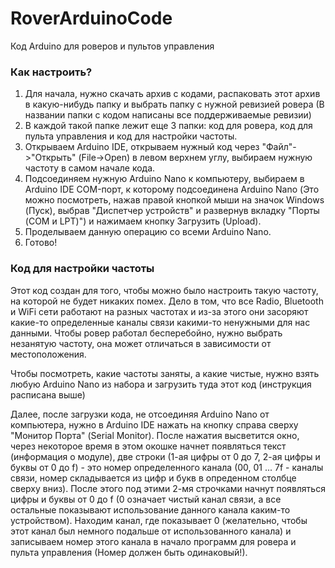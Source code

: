 # RoverArduinoCode
Код Arduino для роверов и пультов управления

### Как настроить?
1. Для начала, нужно скачать архив с кодами, распаковать этот архив в какую-нибудь папку и выбрать папку с нужной ревизией ровера (В названии папки с кодом написаны все поддерживаемые ревизии)
2. В каждой такой папке лежит еще 3 папки: код для ровера, код для пульта управления и код для настройки частоты.
3. Открываем Arduino IDE, открываем нужный код через "Файл"->"Открыть" (File->Open) в левом верхнем углу, выбираем нужную частоту в самом начале кода.
4. Подсоединяем нужную Arduino Nano к компьютеру, выбираем в Arduino IDE COM-порт, к которому подсоединена Arduino Nano (Это можно посмотреть, нажав правой кнопкой мыши на значок Windows (Пуск), выбрав "Диспетчер устройств" и развернув вкладку "Порты (COM и LPT)") и нажимаем кнопку Загрузить (Upload).
5. Проделываем данную операцию со всеми Arduino Nano.
6. Готово!

### Код для настройки частоты
Этот код создан для того, чтобы можно было настроить такую частоту, на которой не будет никаких помех. Дело в том, что все Radio, Bluetooth и WiFi сети работают на разных частотах и из-за этого они засоряют какие-то определенные каналы связи какими-то ненужными для нас данными. Чтобы ровер работал бесперебойно, нужно выбрать незанятую частоту, она может отличаться в зависимости от местоположения.

Чтобы посмотреть, какие частоты заняты, а какие чистые, нужно взять любую Arduino Nano из набора и загрузить туда этот код (инструкция расписана выше)

Далее, после загрузки кода, не отсоединяя Arduino Nano от компьютера, нужно в Arduino IDE нажать на кнопку справа сверху "Монитор Порта" (Serial Monitor). После нажатия высветится окно, через некоторое время в этом окошке начнет появляться текст (информация о модуле), две строки (1-ая цифры от 0 до 7, 2-ая цифры и буквы от 0 до f) - это номер определенного канала (00, 01 ... 7f - каналы связи, номер складывается из цифр и букв в опреденном столбце сверху вниз). После этого под этими 2-мя строчками начнут появляться цифры и буквы от 0 до f (0 означает чистый канал связи, а все остальные показывают использование данного канала каким-то устройством). Находим канал, где показывает 0 (желательно, чтобы этот канал был немного подальше от использованного канала) и записываем номер этого канала в начало программ для ровера и пульта управления (Номер должен быть одинаковый!).
